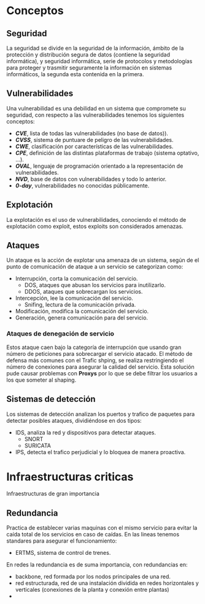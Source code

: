# Conceptos
## Seguridad
La seguridad se divide en la seguridad de la información, ámbito de la protección y distribución segura de datos (contiene la seguridad informática), y seguridad informática, serie de protocolos y metodologías para proteger y trasmitir seguramente la información en sistemas informáticos, la segunda esta contenida en la primera.
## Vulnerabilidades
Una vulnerabilidad es una debilidad en un sistema que compromete su seguridad, con respecto a las vulnerabilidades tenemos los siguientes conceptos:
- ***CVE***, lista de todas las vulnerabilidades (no base de datos)).
- ***CVSS***, sistema de puntuare de peligro de las vulnerabilidades.
- ***CWE***, clasificación por características de las vulnerabilidades.
- ***CPE***, definición de las distintas plataformas de trabajo (sistema optativo, ...).
- ***OVAL***, lenguaje de programación orientado a la representación de vulnerabilidades.
- ***NVD***, base de datos con vulnerabilidades y todo lo anterior.
- ***0-day***, vulnerabilidades no conocidas públicamente.

## Explotación
La explotación es el uso de vulnerabilidades, conociendo el método de explotación como exploit, estos exploits son considerados amenazas.
## Ataques
Un ataque es la acción de explotar una amenaza de un sistema, según de el punto de comunicación de ataque a un servicio se categorizan como:
- Interrupción, corta la comunicación del servicio.
	- DOS, ataques que abusan los servicios para inutilizarlo.
	- DDOS, ataques que sobrecargan los servicios.
- Intercepción, lee la comunicación del servicio.
	- Snifing, lectura de la comunicación privada.
- Modificación, modifica la comunicación del servicio.
- Generación, genera comunicación para del servicio.

### Ataques de denegación de servicio
Estos ataque caen bajo la categoría de interrupción que usando gran número de peticiones para sobrecargar el servicio atacado. El método de defensa más comunes con el Trafic shping, se realiza restringiendo el número de conexiones para asegurar la calidad del servicio. Esta solución pude causar problemas con **Proxys** por lo que se debe filtrar los usuarios a los que someter al shaping.
## Sistemas de detección
Los sistemas de detección analizan los puertos y trafico de paquetes para detectar posibles ataques, dividiéndose en dos tipos:
- IDS, analiza la red y dispositivos para detectar ataques.
	- SNORT
	- SURICATA
- IPS, detecta el trafico perjudicial y lo bloquea de manera proactiva.

# Infraestructuras criticas
Infraestructuras de gran importancia
## Redundancia
Practica de establecer varias maquinas con el mismo servicio para evitar la caída total de los servicios en caso de caídas.
En las lineas tenemos standares para asegurar el funcionamiento:
- ERTMS, sistema de control de trenes.

En redes la redundancia es de suma importancia, con redundancias en:
- backbone, red formada por los nodos principales de una red.
- red estructurada, red de una instalación dividida en redes horizontales y verticales (conexiones de la planta y conexión entre plantas)
- 